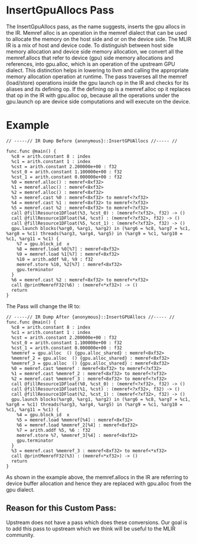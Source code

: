 # InsertGpuAllocs Pass


The InsertGpuAllocs pass, as the name suggests, inserts the gpu allocs in the IR. Memref alloc is an operation in the memref dialect that can be used to allocate the memory on the host side and or on the device side. The MLIR IR is a mix of host and device code.
To distinguish between host side memory allocation and device side memory allocation, we convert all the memref.allocs that refer to device (gpu) side memory allocations and references, into gpu.alloc, which is an operation of the upstream GPU dialect. This distinction helps in lowering to llvm and calling the appropriate memory allocation operation at runtime.
The pass traverses all the memref (load/store) operations inside the gpu launch op in the IR and checks for its aliases and its defining op. If the defining op is a memref.alloc op it replaces that op in the IR with gpu.alloc op, because all the operations under the gpu.launch op are device side computations and will execute on the device. 

# Example

```
// -----// IR Dump Before {anonymous}::InsertGPUAllocs //----- //

func.func @main() {
  %c8 = arith.constant 8 : index
  %c1 = arith.constant 1 : index
  %cst = arith.constant 2.200000e+00 : f32
  %cst_0 = arith.constant 1.100000e+00 : f32
  %cst_1 = arith.constant 0.000000e+00 : f32
  %0 = memref.alloc() : memref<8xf32>
  %1 = memref.alloc() : memref<8xf32>
  %2 = memref.alloc() : memref<8xf32>
  %3 = memref.cast %0 : memref<8xf32> to memref<?xf32>
  %4 = memref.cast %1 : memref<8xf32> to memref<?xf32>
  %5 = memref.cast %2 : memref<8xf32> to memref<?xf32>
  call @fillResource1DFloat(%3, %cst_0) : (memref<?xf32>, f32) -> ()
  call @fillResource1DFloat(%4, %cst) : (memref<?xf32>, f32) -> ()
  call @fillResource1DFloat(%5, %cst_1) : (memref<?xf32>, f32) -> ()
  gpu.launch blocks(%arg0, %arg1, %arg2) in (%arg6 = %c8, %arg7 = %c1, %arg8 = %c1) threads(%arg3, %arg4, %arg5) in (%arg9 = %c1, %arg10 = %c1, %arg11 = %c1) {
    %7 = gpu.block_id  x
    %8 = memref.load %0[%7] : memref<8xf32>
    %9 = memref.load %1[%7] : memref<8xf32>
    %10 = arith.addf %8, %9 : f32
    memref.store %10, %2[%7] : memref<8xf32>
    gpu.terminator
  }
  %6 = memref.cast %2 : memref<8xf32> to memref<*xf32>
  call @printMemrefF32(%6) : (memref<*xf32>) -> ()
  return
}
```

The Pass will change the IR to:

```
// -----// IR Dump After {anonymous}::InsertGPUAllocs //----- //
func.func @main() {
  %c8 = arith.constant 8 : index
  %c1 = arith.constant 1 : index
  %cst = arith.constant 2.200000e+00 : f32
  %cst_0 = arith.constant 1.100000e+00 : f32
  %cst_1 = arith.constant 0.000000e+00 : f32
  %memref = gpu.alloc  () {gpu.alloc_shared} : memref<8xf32>
  %memref_2 = gpu.alloc  () {gpu.alloc_shared} : memref<8xf32>
  %memref_3 = gpu.alloc  () {gpu.alloc_shared} : memref<8xf32>
  %0 = memref.cast %memref : memref<8xf32> to memref<?xf32>
  %1 = memref.cast %memref_2 : memref<8xf32> to memref<?xf32>
  %2 = memref.cast %memref_3 : memref<8xf32> to memref<?xf32>
  call @fillResource1DFloat(%0, %cst_0) : (memref<?xf32>, f32) -> ()
  call @fillResource1DFloat(%1, %cst) : (memref<?xf32>, f32) -> ()
  call @fillResource1DFloat(%2, %cst_1) : (memref<?xf32>, f32) -> ()
  gpu.launch blocks(%arg0, %arg1, %arg2) in (%arg6 = %c8, %arg7 = %c1, %arg8 = %c1) threads(%arg3, %arg4, %arg5) in (%arg9 = %c1, %arg10 = %c1, %arg11 = %c1) {
    %4 = gpu.block_id  x
    %5 = memref.load %memref[%4] : memref<8xf32>
    %6 = memref.load %memref_2[%4] : memref<8xf32>
    %7 = arith.addf %5, %6 : f32
    memref.store %7, %memref_3[%4] : memref<8xf32>
    gpu.terminator
  }
  %3 = memref.cast %memref_3 : memref<8xf32> to memref<*xf32>
  call @printMemrefF32(%3) : (memref<*xf32>) -> ()
  return
}
```


As shown in the example above, the memref.allocs in the IR are referring to device buffer allocation and hence they are replaced with gpu.alloc from the gpu dialect.


## Reason for this Custom Pass:

Upstream does not have a pass which does these conversions. Our goal is to add this pass to upstream which we think will be useful to the MLIR community.

